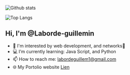 ![Github stats](https://github-readme-stats.vercel.app/api?username=Laborde-Guillemin&count_private=true&theme=tokyonight&show_icons=true) 

![Top Langs](https://github-readme-stats.vercel.app/api/top-langs/?username=Laborde-Guillemin&langs_count=5&count_private=true)

## Hi, I'm @Laborde-guillemin                                                     
- 🌱 I'm interested by web development, and networks🥲
- 💻 I’m currently learning: Java Script, and Python
- 📫 How to reach me: labordeguillem1@gmail.com
- 🌐 My Portolio website [Lien](https://guillemin-laborde.but-info.com/)ㅤ




<!--
**Laborde-Guillemin/Laborde-Guillemin** is a ✨ _special_ ✨ repository because its `README.md` (this file) appears on your GitHub profile.

ㅤㅤㅤ
Here are some ideas to get you started:

- 🔭 I’m currently working on ...
- 🌱 I’m currently learning ...
- 👯 I’m looking to collaborate on ...
- 🤔 I’m looking for help with ...
- 💬 Ask me about ...
- 📫 How to reach me: ...
- 😄 Pronouns: ...
- ⚡ Fun fact: ...
-->
